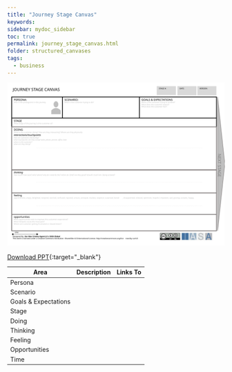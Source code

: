 ```yaml
---
title: "Journey Stage Canvas"
keywords: 
sidebar: mydoc_sidebar
toc: true
permalink: journey_stage_canvas.html
folder: structured_canvases
tags: 
  - business
---
```


![image001](media/journey_stage_canvas001.svg)

[Download PPT](media/ppt/journey_stage_canvas.ppt){:target="_blank"}

| Area | Description | Links To |
| --- | --- | --- |
| Persona |   |   |
| Scenario |   |   |
| Goals & Expectations |   |   |
| Stage |   |   |
| Doing |   |   |
| Thinking |   |   |
| Feeling |   |   |
| Opportunities |   |   |
| Time |   |   |